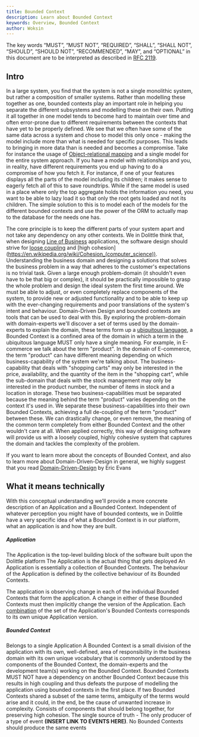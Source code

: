 ```yaml
---
title: Bounded Context
description: Learn about Bounded Context
keywords: Overview, Bounded Context
author: Woksin
---
```

The key words “MUST”, “MUST NOT”, “REQUIRED”, “SHALL”, “SHALL NOT”, “SHOULD”, “SHOULD NOT”,
“RECOMMENDED”, “MAY”, and “OPTIONAL” in this document are to be interpreted as described in
[RFC 2119](https://tools.ietf.org/html/rfc2119).

## Intro
In a large system, you find that the system is not a single monolithic system, but rather a composition of smaller systems.
Rather than modelling these together as one, bounded contexts play an important role in helping you separate the different
subsystems and modelling these on their own. Putting it all together in one model tends to become hard to maintain over
time and often error-prone due to different requirements between the contexts that have yet to be properly defined.
We see that we often have some of the same data across a system and chose to model this only once - making the model
include more than what is needed for specific purposes. This leads to bringing in more data than is needed and becomes
a compromise. Take for instance the usage of [Object-relational mapping](https://en.wikipedia.org/wiki/Object-relational_mapping)
and a single model for the entire system approach. If you have a model with relationships and you, in reality, have different
requirements you end up having to do a compromise of how you fetch it. For instance, if one of your features displays all
the parts of the model including its children; it makes sense to eagerly fetch all of this to save roundtrips. While if
the same model is used in a place where only the top aggregate holds the information you need, you want to be able to
lazy load it so that only the root gets loaded and not its children. The simple solution to this is to model each of the
models for the different bounded contexts and use the power of the ORM to actually map to the database for the needs one
has.

The core principle is to keep the different parts of your system apart and not take any dependency on any other contexts. We in Dolittle think that, when designing [Line of Business](https://en.wikipedia.org/wiki/Line_of_business) applications, the software design should strive for [loose coupling](https://en.wikipedia.org/wiki/Loose_coupling) and [high cohesion] (https://en.wikipedia.org/wiki/Cohesion_(computer_science)). Understanding the business domain and designing a solutions that solves the business problem in a way that adheres to the customer's expectations is no trivial task. Given a large enough problem-domain (it shouldn't even have to be that big or complex), it should be practically impossible to grasp the whole problem and design the ideal system the first time around.  We must be able to adjust, or even completely replace components of the system, to provide new or adjusted functionality and to be able to keep up with the ever-changing requirements and poor translations of the system's intent and behaviour. Domain-Driven Design and bounded contexts are tools that can be used to deal with this. By exploring the problem-domain with domain-experts we'll discover a set of terms used by the domain-experts to explain the domain, these terms form up a [ubiquitous language](https://martinfowler.com/bliki/UbiquitousLanguage.html), a Bounded Context is a confined area of the domain in which a term in the ubiquitous language MUST only have a single meaning. For example, in E-commerce we talk about the term "product". In the domain of E-commerce, the term "product" can have different meaning depending on which business-capability of the system we're talking about. The business-capability that deals with "shopping carts" may only be interested in the price, availability, and the quantity of the item in the "shopping cart", while the sub-domain that deals with the stock management may only be interested in the product number, the number of items in stock and a location in storage. These two business-capabilities must be separated because the meaning behind the term "product" varies depending on the context it's used in. We separate these business-capabilities into their own Bounded Contexts, achieving a full de-coupling of the term "product" between these. We can drastically change, or even remove, the meaning of the common term completely from either Bounded Context and the other wouldn't care at all. When applied correctly, this way of designing software will provide us with a loosely coupled, highly cohesive system that captures the domain and tackles the complexity of the problem.


If you want to learn more about the concepts of Bounded Context, and also to learn more about Domain-Driven-Design in general, we highly suggest that you read [Domain-Driven-Design](https://www.amazon.com/Domain-Driven-Design-Tackling-Complexity-Software/dp/0321125215) by Eric Evans


## What it means technically

With this conceptual understanding we'll provide a more concrete description of an Application and a Bounded Context. 
Independent of whatever perception you might have of bounded contexts, we in Dolittle have a very specific idea of what a Bounded Context is in our platform, what an application is and how they are built.

##### Application
The Application is the top-level building block of the software built upon the Dolittle platform The Application is the actual thing that gets deployed 
An Application is essentially a collection of Bounded Contexts. 
The behaviour of the Application is defined by the collective behaviour of its Bounded Contexts.

The application is observing change in each of the individual Bounded Contexts that form the application. A change in either of these Bounded Contexts must then implicitly change the version of the Application. Each [combination](https://en.wikipedia.org/wiki/Combination) of the set of the Application's Bounded Contexts corresponds to its own unique Application version. 

##### Bounded Context
Belongs to a single Application
A Bounded Context is a small division of the application with its own, well-defined, area of responsibility in the business domain with its own unique vocabulary that is commonly understood by the components of the Bounded Context, the domain-experts and the development team(s) working on the Bounded Context. 
Bounded Contexts MUST NOT have a dependency on another Bounded Context because this results in high coupling and thus defeats the purpose of modelling the application using bounded contexts in the first place. If two Bounded Contexts shared a subset of the same terms, ambiguity of the terms would arise and it could, in the end, be the cause of unwanted increase in complexity.
Consists of components that should belong together, for preserving high cohesion.
The single source of truth - The only producer of a type of event **(INSERT LINK TO EVENTS HERE)**. No Bounded Contexts should produce the same events 
